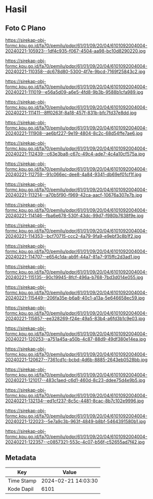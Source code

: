 # Hasil

## Foto C Plano

https://sirekap-obj-formc.kpu.go.id/fa70/pemilu/pdpr/61/01/09/20/04/6101092004004-20240221-105923--1df4c935-f067-4504-aa98-bc10d8290220.jpg

https://sirekap-obj-formc.kpu.go.id/fa70/pemilu/pdpr/61/01/09/20/04/6101092004004-20240221-110358--dc678d80-5300-4f7e-9bcd-7169f25843c2.jpg

https://sirekap-obj-formc.kpu.go.id/fa70/pemilu/pdpr/61/01/09/20/04/6101092004004-20240221-111019--e56a5d09-a6e5-4fd8-9b3b-9588b1cfa989.jpg

https://sirekap-obj-formc.kpu.go.id/fa70/pemilu/pdpr/61/01/09/20/04/6101092004004-20240221-111411--8ff0263f-8a18-457f-831b-bfc7fd37e8dd.jpg

https://sirekap-obj-formc.kpu.go.id/fa70/pemilu/pdpr/61/01/09/20/04/6101092004004-20240221-111908--ae6bf227-9e19-4804-8c2c-68d54ffe7ae6.jpg

https://sirekap-obj-formc.kpu.go.id/fa70/pemilu/pdpr/61/01/09/20/04/6101092004004-20240221-112439--c63e3ba8-c67c-49c4-ade7-4c4a10cf575a.jpg

https://sirekap-obj-formc.kpu.go.id/fa70/pemilu/pdpr/61/01/09/20/04/6101092004004-20240221-112759--91c066ec-dee8-4a84-9341-db69ef01cf1f.jpg

https://sirekap-obj-formc.kpu.go.id/fa70/pemilu/pdpr/61/01/09/20/04/6101092004004-20240221-113214--a70b5f90-f969-42ca-aacf-10676a307e7b.jpg

https://sirekap-obj-formc.kpu.go.id/fa70/pemilu/pdpr/61/01/09/20/04/6101092004004-20240221-114146--fba6e678-530f-43dc-99d7-f980b7638f9e.jpg

https://sirekap-obj-formc.kpu.go.id/fa70/pemilu/pdpr/61/01/09/20/04/6101092004004-20240221-114353--bcf70715-ccc2-4a79-9fa9-e9ebf3c8b1f2.jpg

https://sirekap-obj-formc.kpu.go.id/fa70/pemilu/pdpr/61/01/09/20/04/6101092004004-20240221-114707--e654c1da-ab9f-44a7-81a7-915ffc2d3ad1.jpg

https://sirekap-obj-formc.kpu.go.id/fa70/pemilu/pdpr/61/01/09/20/04/6101092004004-20240221-115135--90c19945-8fcf-496a-b768-7bd3d014e055.jpg

https://sirekap-obj-formc.kpu.go.id/fa70/pemilu/pdpr/61/01/09/20/04/6101092004004-20240221-115449--206fa35e-b6a8-40c1-a13a-5e646658ec59.jpg

https://sirekap-obj-formc.kpu.go.id/fa70/pemilu/pdpr/61/01/09/20/04/6101092004004-20240221-115857--ee328269-f24e-49a5-83b4-a6fd3b1c9e03.jpg

https://sirekap-obj-formc.kpu.go.id/fa70/pemilu/pdpr/61/01/09/20/04/6101092004004-20240221-120253--a751a45a-a50b-4c87-88d9-49df380e14ea.jpg

https://sirekap-obj-formc.kpu.go.id/fa70/pemilu/pdpr/61/01/09/20/04/6101092004004-20240221-120627--7361cd1c-bcbd-4d6b-8885-2643eb0528bb.jpg

https://sirekap-obj-formc.kpu.go.id/fa70/pemilu/pdpr/61/01/09/20/04/6101092004004-20240221-121017--483c1aed-c6d1-460d-8c23-ddee75d4e9b5.jpg

https://sirekap-obj-formc.kpu.go.id/fa70/pemilu/pdpr/61/01/09/20/04/6101092004004-20240221-132134--ed1cf237-8c5c-4481-8cac-8b7c102e9996.jpg

https://sirekap-obj-formc.kpu.go.id/fa70/pemilu/pdpr/61/01/09/20/04/6101092004004-20240221-122023--5e7a9c3b-963f-4849-b8bf-5464391580b1.jpg

https://sirekap-obj-formc.kpu.go.id/fa70/pemilu/pdpr/61/01/09/20/04/6101092004004-20240221-122357--c0857321-553c-4c07-b56f-c52655ad7f42.jpg


## Metadata

| Key        | Value               |
| ---------- | ------------------- |
| Time Stamp | 2024-02-21 14:03:30 |
| Kode Dapil | 6101                |



